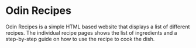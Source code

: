 # Odin Recipes

Odin Recipes is a simple HTML based website that displays a list of 
different recipes. The individual recipe pages shows the list of 
ingredients and a step-by-step guide on how to use the recipe to
cook the dish.

